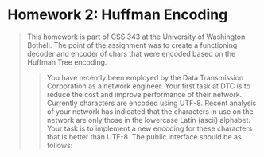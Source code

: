 # Homework 2: Huffman Encoding

> This homework is part of CSS 343 at the University of Washington Bothell. 
> The point of the assignment was to create a functioning decoder and encoder of chars that were encoded based on the Huffman Tree encoding. 
> > You have recently been employed by the Data Transmission Corporation as a network engineer. Your 
first task at DTC is to reduce the cost and improve performance of their network.  Currently characters 
are encoded using UTF-8. Recent analysis of your network has indicated that the characters in use on 
the network are only those in the lowercase Latin (ascii) alphabet. Your task is to implement a new 
encoding for these characters that is better than UTF-8. The public interface should be as follows:
